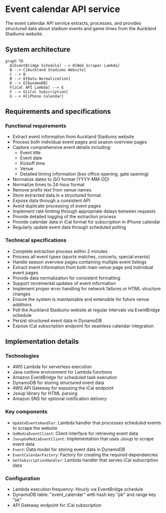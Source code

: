 # Event calendar API service

The event calendar API service extracts, processes, and provides structured data about stadium events and game times from the Auckland Stadiums website.

## System architecture

```mermaid
graph TD
  A[EventBridge Schedule] --> B[Web Scraper Lambda]
  B --> C[Auckland Stadiums Website]
  C --> B
  B --> D[Data Normalization]
  D --> E[DynamoDB]
  F[iCal API Lambda] --> E
  F --> G[iCal Subscription]
  G --> H[iPhone Calendar]
```

## Requirements and specifications

### Functional requirements

- Extract event information from Auckland Stadiums website
- Process both individual event pages and season overview pages
- Capture comprehensive event details including:
  - Event title
  - Event date
  - Kickoff time
  - Venue
  - Detailed timing information (box office opening, gate opening)
- Normalize dates to ISO format (YYYY-MM-DD)
- Normalize times to 24-hour format
- Remove prefix text from venue names
- Store extracted data in a structured format
- Expose data through a consistent API
- Avoid duplicate processing of event pages
- Implement rate limiting through appropriate delays between requests
- Provide detailed logging of the extraction process
- Provide calendar data in iCal format for subscription in iPhone calendar
- Regularly update event data through scheduled polling

### Technical specifications

- Complete extraction process within 2 minutes
- Process all event types (sports matches, concerts, special events)
- Handle season overview pages containing multiple event listings
- Extract event information from both main venue page and individual event pages
- Provide data normalization for consistent formatting
- Support incremental updates of event information
- Implement proper error handling for network failures or HTML structure changes
- Ensure the system is maintainable and extensible for future venue additions
- Poll the Auckland Stadiums website at regular intervals via EventBridge schedule
- Persist structured event data in DynamoDB
- Expose iCal subscription endpoint for seamless calendar integration

## Implementation details

### Technologies

- AWS Lambda for serverless execution
- Java runtime environment for Lambda functions
- Amazon EventBridge for scheduled task execution
- DynamoDB for storing structured event data
- AWS API Gateway for exposing the iCal endpoint
- Jsoup library for HTML parsing
- Amazon SNS for optional notification delivery

### Key components

- `UpdateEventsHandler`: Lambda handler that processes scheduled events to scrape the website
- `GoMediaEventClient`: Client interface for retrieving event data
- `JsoupGoMediaEventClient`: Implementation that uses Jsoup to scrape event data
- `Event`: Data model for storing event data in DynamoDB
- `EventCalendarFactory`: Factory for creating the required dependencies
- `GetSubscriptionHandler`: Lambda handler that serves iCal subscription data

### Configuration

- Lambda execution frequency: Hourly via EventBridge schedule
- DynamoDB table: "event_calendar" with hash key "pk" and range key "sk"
- API Gateway endpoint for iCal subscription
